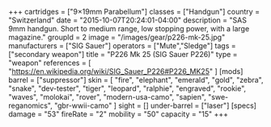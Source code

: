 +++
cartridges = ["9×19mm Parabellum"]
classes = ["Handgun"]
country = "Switzerland"
date = "2015-10-07T20:24:01-04:00"
description = "SAS 9mm handgun. Short to medium range, low stopping power, with a large magazine."
groupId = 2
image = "/images/gear/p226-mk-25.jpg"
manufacturers = ["SIG Sauer"]
operators = ["Mute","Sledge"]
tags = ["secondary weapon"]
title = "P226 Mk 25 (SIG Sauer P226)"
type = "weapon"
references = [
  "https://en.wikipedia.org/wiki/SIG_Sauer_P226#P226_MK25"
]
[mods]
  barrel = ["suppressor"]
  skin = [
    "fire",
    "elephant",
    "emerald",
    "gold",
    "zebra",
    "snake",
    "dev-tester",
    "tiger",
    "leopard",
    "ralphie",
    "engraved",
    "rookie",
    "waves",
    "molokai",
    "rover",
    "modern-usa-camo",
    "sapien",
    "swe-reganomics",
    "gbr-wwii-camo"
  ]
  sight = []
  under-barrel = ["laser"]
[specs]
  damage = "53"
  fireRate = "2"
  mobility = "50"
  capacity = "15"
+++
